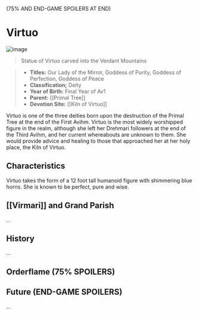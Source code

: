 (75% AND END-GAME SPOILERS AT END)

# Virtuo

![image](https://github.com/user-attachments/assets/58b5716f-dab5-48c2-8db7-991c6ad84952)
> Statue of Virtuo carved into the Verdant Mountains

> - **Titles:** Our Lady of the Mirror, Goddess of Purity, Goddess of Perfection, Goddess of Peace
> - **Classification;** Deity
> - **Year of Birth:** Final Year of Av1
> - **Parent:** [[Primal Tree]]
> - **Devotion Site:** [[Kiln of Virtuo]]

Virtuo is one of the three deities born upon the destruction of the Primal Tree at the end of the First Avihm. Virtuo is the most widely worshipped figure in the realm, although she left her Drehmari followers at the end of the Third Avihm, and her current whereabouts are unknown to them. She would provide advice and healing to those that approached her at her holy place, the Kiln of Virtuo.

## Characteristics

Virtuo takes the form of a 12 foot tall humanoid figure with shimmering blue horns. She is known to be perfect, pure and wise.

## [[Virmari]] and Grand Parish

*...*

## History

*...*

## Orderflame (75% SPOILERS)

## Future (END-GAME SPOILERS)

*...*
